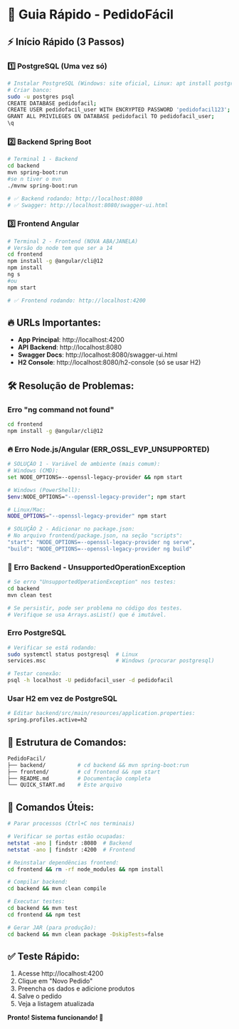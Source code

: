 # 🚀 Guia Rápido - PedidoFácil

## ⚡ Início Rápido (3 Passos)

### 1️⃣ **PostgreSQL** (Uma vez só)
```bash
# Instalar PostgreSQL (Windows: site oficial, Linux: apt install postgresql)
# Criar banco:
sudo -u postgres psql
CREATE DATABASE pedidofacil;
CREATE USER pedidofacil_user WITH ENCRYPTED PASSWORD 'pedidofacil123';
GRANT ALL PRIVILEGES ON DATABASE pedidofacil TO pedidofacil_user;
\q
```

### 2️⃣ **Backend Spring Boot**
```bash
# Terminal 1 - Backend
cd backend
mvn spring-boot:run
#se n tiver o mvn
./mvnw spring-boot:run

# ✅ Backend rodando: http://localhost:8080
# ✅ Swagger: http://localhost:8080/swagger-ui.html
```

### 3️⃣ **Frontend Angular**
```bash
# Terminal 2 - Frontend (NOVA ABA/JANELA)
# Versão do node tem que ser a 14
cd frontend
npm install -g @angular/cli@12
npm install
ng s
#ou
npm start

# ✅ Frontend rodando: http://localhost:4200
```

## 🔥 **URLs Importantes:**
- **App Principal**: http://localhost:4200
- **API Backend**: http://localhost:8080
- **Swagger Docs**: http://localhost:8080/swagger-ui.html
- **H2 Console**: http://localhost:8080/h2-console (só se usar H2)

## 🛠 **Resolução de Problemas:**

### **Erro "ng command not found"**
```bash
cd frontend
npm install -g @angular/cli@12
```

### **🔥 Erro Node.js/Angular (ERR_OSSL_EVP_UNSUPPORTED)**
```bash
# SOLUÇÃO 1 - Variável de ambiente (mais comum):
# Windows (CMD):
set NODE_OPTIONS=--openssl-legacy-provider && npm start

# Windows (PowerShell):
$env:NODE_OPTIONS="--openssl-legacy-provider"; npm start

# Linux/Mac:
NODE_OPTIONS="--openssl-legacy-provider" npm start

# SOLUÇÃO 2 - Adicionar no package.json:
# No arquivo frontend/package.json, na seção "scripts":
"start": "NODE_OPTIONS=--openssl-legacy-provider ng serve",
"build": "NODE_OPTIONS=--openssl-legacy-provider ng build"
```

### **🚨 Erro Backend - UnsupportedOperationException**
```bash
# Se erro "UnsupportedOperationException" nos testes:
cd backend
mvn clean test

# Se persistir, pode ser problema no código dos testes.
# Verifique se usa Arrays.asList() que é imutável.
```

### **Erro PostgreSQL**
```bash
# Verificar se está rodando:
sudo systemctl status postgresql  # Linux
services.msc                      # Windows (procurar postgresql)

# Testar conexão:
psql -h localhost -U pedidofacil_user -d pedidofacil
```

### **Usar H2 em vez de PostgreSQL**
```bash
# Editar backend/src/main/resources/application.properties:
spring.profiles.active=h2
```

## 📁 **Estrutura de Comandos:**

```bash
PedidoFacil/
├── backend/          # cd backend && mvn spring-boot:run
├── frontend/         # cd frontend && npm start
├── README.md         # Documentação completa
└── QUICK_START.md    # Este arquivo
```

## 🔄 **Comandos Úteis:**

```bash
# Parar processos (Ctrl+C nos terminais)

# Verificar se portas estão ocupadas:
netstat -ano | findstr :8080  # Backend
netstat -ano | findstr :4200  # Frontend

# Reinstalar dependências frontend:
cd frontend && rm -rf node_modules && npm install

# Compilar backend:
cd backend && mvn clean compile

# Executar testes:
cd backend && mvn test
cd frontend && npm test

# Gerar JAR (para produção):
cd backend && mvn clean package -DskipTests=false
```

## ✅ **Teste Rápido:**

1. Acesse http://localhost:4200
2. Clique em "Novo Pedido"
3. Preencha os dados e adicione produtos
4. Salve o pedido
5. Veja a listagem atualizada

**Pronto! Sistema funcionando! 🎉** 